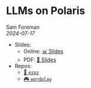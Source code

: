 # LLMs on Polaris

Sam Foreman  
_2024-07-17_


- Slides:
    - Online: [📊 Slides](https://samforeman.me/talks/llms-on-polaris/#/section)
    - PDF: [📗 Slides](../Slides/LLMs-on-Polaris.pdf)
- Repos:
    - [🍋 `ezpz`](https://github.com/saforem2/ezpz)
    - [🎮 `wordplay`](https://github.com/saforem2/ezpz)

